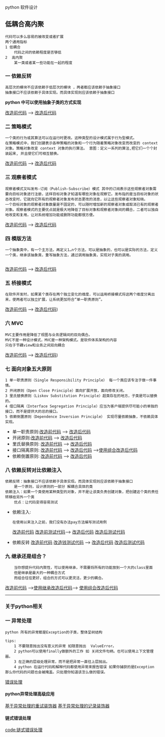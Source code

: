 python 软件设计

## 低耦合高内聚

    代码可以多么容易的被改变或者扩展
    两个通用指标
    1 低耦合
        代码之间的依赖程度是否够低
    2  高内聚
        某一类或者某一些功能在一起的程度


### 一 依赖反转

```
高层次的模块不应该依赖于低层次的模块 ，两者都应该依赖于抽象接口
抽象接口不应该依赖于具体实现。而具体实现则应该依赖于抽象接口

```

**python 中可以使用抽象子类的方式实现**

 [改造前代码](./01_dependency_inversion/before.py)   --> [改造后代码](01_dependency_inversion/after.py)

### 二 策略模式

```
一个类的行为或其算法可以在运行时更改。这种类型的设计模式属于行为型模式。
在策略模式中，我们创建表示各种策略的对象和一个行为随着策略对象改变而改变的 context 对象。策略对象改变 context 对象的执行算法。 意图：定义一系列的算法,把它们一个个封装起来, 并且使它们可相互替换。
```

 [改造前代码](./02_strategy_pattern/before.py)   --> [改造后代码](./02_strategy_pattern/after.py)


### 三 观察者模式
```
观察者模式又叫发布-订阅（Publish-Subscribe）模式 其中的订阅表示这些观察者对象需要向目标对象进行注册，这样目标对象才知道有哪些对象在观察它。发布指的是当目标对象的状态改变时，它就向它所有的观察者对象发布状态更改的消息，以让这些观察者对象知晓。
一个目标对象的观察者对象数量是不固定的，可以随时增加新的观察者对象或取消已有的观察者对象。观察者模式的主要优点就是极大地降低了目标对象和观察者对象间的耦合，二者可以独自地改变和复用，让对系统增加功能或删除功能都很方便。

```
 [改造前代码](./03_observer_pattern/obs_before.py)   --> [改造后代码](./03_observer_pattern/obs_after.py)


### 四 模版方法
```
一个抽象类中，有一个主方法，再定义1…n个方法，可以是抽象的，也可以是实际的方法，定义一个类，继承该抽象类，重写抽象方法，通过调用抽象类，实现对子类的调用。
 

```
 [改造前代码](./04_05_template_pattern/before.py)   --> [改造后代码](./04_05_template_pattern/after.py)


### 五 桥接模式
```
在软件开发时，如果某个类存在两个独立变化的维度，可以运用桥接模式将这两个维度分离出来，使两者可以独立扩展，让系统更加符合“单一职责原则”。
```
 [改造前代码](./04_05_template_pattern/after.py)   --> [改造后代码](./04_05_template_pattern/after_with_bridge.py))


### 六 MVC
```
MVC主要作用是降低了视图与业务逻辑间的双向偶合。
MVC不是一种设计模式，MVC是一种架构模式。是软件体系架构的内容
只在于节藕view和业务之间双向耦合
```
 [改造前代码](./06_mvc/before.py)   --> [改造后代码](./06_mvc/after.py))



### 七 面向对象五大原则
```
1 单一职责原则（Single Responsibility Principle） 每一个类应该专注于做一件事情。
2 开闭原则（Open Close Principle）面向扩展开放，面向修改关闭。
3 里氏替换原则（Liskov Substitution Principle）超类存在的地方，子类是可以替换的。
4 借口隔离（Interface Segregation Principle）应当为客户端提供尽可能小的单独的接口，而不是提供大的总的接口。
5 依赖倒置原则（Dependence Inversion Principle） 实现尽量依赖抽象，不依赖具体实现。

```
- 单一职责原则:[改造前代码](./07_principle/single-responsibility-before.py)   --> [改造后代码](./07_principle/single-responsibility-after.py)
- 开闭原则:[改造前代码](./07_principle/open-closed-before.py)   --> [改造后代码](./07_principle/open-closed-after.py)
- 里氏替换原则: [改造前代码](./07_principle/liskov-substitution-before.py)   --> [改造后代码](./07_principle/liskov-substitution-after.py)
- 接口隔离原则: [改造前代码](./07_principle/interface-segregation-before.py)   --> [改造后代码](./07_principle/interface-segregation-after.py) 
    -->[使用组合改造后代码](./07_principle/interface-segregation-after-comp.py) 
- 依赖倒置原则: [改造前代码]()   --> [改造后代码]()

### 八 依赖反转对比依赖注入
```
依赖反转：抽象接口不应该依赖于具体实现。而具体实现则应该依赖于抽象接口
    是一个原则，设计原则的一部分 解耦合具体的类
依赖注入：如果一个类使用某种类型的对象，并不是让该类负责创建对象，把创建这个类的责任转移给另外一个类
    优点：让代码变得容易测试
```
- 依赖注入:
    ```
    在使用以来注入之前，我们没有办法pay方法编写测试用例
    ```
    [改造前代码](./08_dependency_inversion_dependency_injection/before.py) [改造前测试代码](./08_dependency_inversion_dependency_injection/before_test.py)-->
    [改造后代码](./08_dependency_inversion_dependency_injection/dependency_injection.py) [改造后测试代码](./08_dependency_inversion_dependency_injection/dependency_injection_test.py)

- 依赖反转
    [改造前代码](./08_dependency_inversion_dependency_injection/dependency_injection.py) [改造钱测试代码](./08_dependency_inversion_dependency_injection/dependency_injection_test.py) -->
    [改造后代码](./08_dependency_inversion_dependency_injection/dependency_inversion.py) [改造后测试代码](./08_dependency_inversion_dependency_injection/dependency_inversion_test.py)


### 九 继承还是组合？
```
    当你想提升代码内聚性，可以使用继承，不需要将所有的功能放到一个大的class里面
    但是继承是最大的一种耦合方式
    而组合往往更好，组合的方式可以更灵活，更少的耦合。
```
[改造前代码](./09_composition_inheritance/before.py)  -->[使用继承改造后代码](./09_composition_inheritance/with_inheritance.py)-->
    [使用组合改造后代码](./09_composition_inheritance/with_composition.py)







---
### 关于python相关

### 一 异常处理
```
python 所有的异常都是Exception的子类，整体呈树结构

tips:
    1 不要随意抛出没有意义的异常 如随意抛出  ValueError。
    2 python可以使用finally做额外的工作 如 关闭文件句柄。也可以使用上下文管理器。
    3 在正确的层级处理异常，而不是把异常一直往上层抛出。
    4 python 在运行代码和解释代码都使用异常来报告错误 如果你捕获的是Exception 那么你代码的问题也会被掩盖。只处理你知道该怎么做的错误。 
```
[错误处理](./python_exception_handing/error_handling.py) 

#### python异常处理高级应用

[基于异常处理的重试装饰器](./python_exception_handing/retry-decorator.py) 
[基于异常处理的记录装饰器](./python_exception_handing/logging-decorator.py) 

####  链式错误处理 
[code:链式错误处理](./python_exception_handing/example.py) 



 

### 